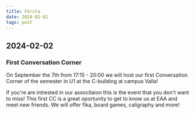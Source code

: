 ```yaml
---
title: Första
date: 2024-02-02
tags: post
---
```


## 2024-02-02

### First Conversation Corner

On September the 7th from 17:15 - 20:00 we will host our first Conversation Corner of the semester in U1 at the C-building at campus Valla!

If you're are intrested in our associtaion this is the event that you don't want to miss! This first CC is a great oportunity to get to know us at EAA and meet new friends. We will offer fika, board games, caligraphy and more!
